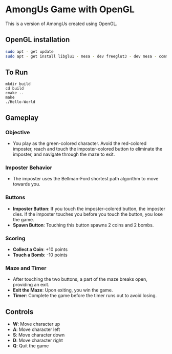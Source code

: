 # AmongUs Game with OpenGL

This is a version of AmongUs created using OpenGL.

## OpenGL installation

```bash
sudo apt - get update
sudo apt - get install libglu1 - mesa - dev freeglut3 - dev mesa - common - dev
```

## To Run

```
mkdir build
cd build
cmake ..
make
./Hello-World
```

## Gameplay

### Objective
- You play as the green-colored character. Avoid the red-colored imposter, reach and touch the imposter-colored button to eliminate the imposter, and navigate through the maze to exit.

### Imposter Behavior
- The imposter uses the Bellman-Ford shortest path algorithm to move towards you.

### Buttons
- **Imposter Button**: If you touch the imposter-colored button, the imposter dies. If the imposter touches you before you touch the button, you lose the game.
- **Spawn Button**: Touching this button spawns 2 coins and 2 bombs.

### Scoring
- **Collect a Coin**: +10 points
- **Touch a Bomb**: -10 points

### Maze and Timer
- After touching the two buttons, a part of the maze breaks open, providing an exit.
- **Exit the Maze**: Upon exiting, you win the game.
- **Timer**: Complete the game before the timer runs out to avoid losing.

## Controls
- **W**: Move character up
- **A**: Move character left
- **S**: Move character down
- **D**: Move character right
- **Q**: Quit the game
